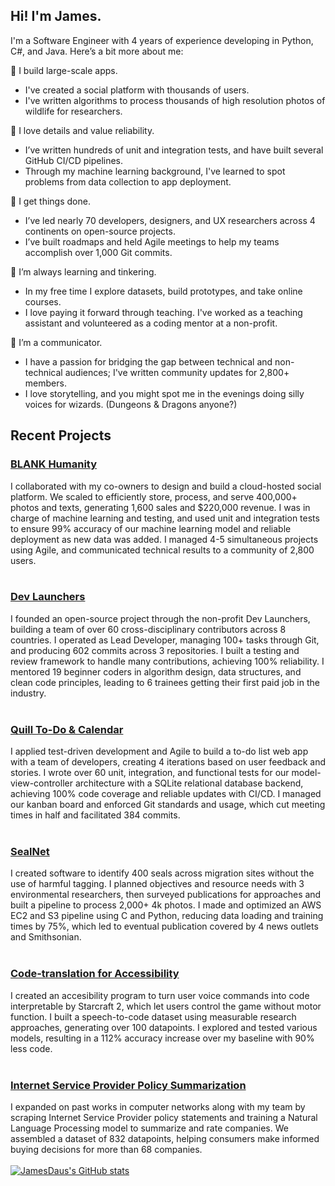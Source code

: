 

## Hi! I'm James.

I'm a Software Engineer with 4 years of experience developing in Python, C#, and Java. Here’s a bit more about me:

🔨 I build large-scale apps. 
- I've created a social platform with thousands of users.
- I've written algorithms to process thousands of high resolution photos of wildlife for researchers.

📜 I love details and value reliability. 
- I’ve written hundreds of unit and integration tests, and have built several GitHub CI/CD pipelines. 
- Through my machine learning background, I've learned to spot problems from data collection to app deployment.

💼 I get things done. 
- I’ve led nearly 70 developers, designers, and UX researchers across 4 continents on open-source projects.
- I’ve built roadmaps and held Agile meetings to help my teams accomplish over 1,000 Git commits.

🧠 I’m always learning and tinkering. 
- In my free time I explore datasets, build prototypes, and take online courses. 
- I love paying it forward through teaching. I've worked as a teaching assistant and volunteered as a coding mentor at a non-profit.

🐲 I’m a communicator. 
- I have a passion for bridging the gap between technical and non-technical audiences; I've written community updates for 2,800+ members.
- I love storytelling, and you might spot me in the evenings doing silly voices for wizards. (Dungeons & Dragons anyone?)

## Recent Projects

### [BLANK Humanity](https://github.com/BLANKHumanity)
I collaborated with my co-owners to design and build a cloud-hosted social platform. We scaled to efficiently store, process, and serve 400,000+ photos and texts, generating 1,600 sales and $220,000 revenue.
									I was in charge of machine learning and testing, and used unit and integration tests to ensure 99% accuracy of our machine learning model and reliable deployment as new data was added.
									I managed 4-5 simultaneous projects using Agile, and communicated technical results to a community of 2,800 users.
<br>
<br>
### [Dev Launchers](https://github.com/dev-launchers/devbots__game)
I founded an open-source project through the non-profit Dev Launchers, building a team of over 60 cross-disciplinary contributors across 8 countries. I operated as Lead Developer, managing 100+ tasks through Git, and producing 602 commits across 3 repositories.
									I built a testing and review framework to handle many contributions, achieving 100% reliability.
									I mentored 19 beginner coders in algorithm design, data structures, and clean code principles, leading to 6 trainees getting their first paid job in the industry.
<br>
<br>
### [Quill To-Do & Calendar](https://github.com/Quill-ToDo/OLD-Rails-App)
I applied test-driven development and Agile to build a to-do list web app with a team of developers, creating 4 iterations based on user feedback and stories.
									I wrote over 60 unit, integration, and functional tests for our model-view-controller architecture with a SQLite relational database backend, achieving 100% code coverage and reliable updates with CI/CD.
									I managed our kanban board and enforced Git standards and usage, which cut meeting times in half and facilitated 384 commits.
<br>
<br>
### [SealNet](https://github.com/jamesdaus/SealNet2)
I created software to identify 400 seals across migration sites without the use of harmful tagging. I planned objectives and resource needs with 3 environmental researchers, then surveyed publications for approaches and built a pipeline to process 2,000+ 4k photos.
									I made and optimized an AWS EC2 and S3 pipeline using C and Python, reducing data loading and training times by 75%, which led to eventual publication covered by 4 news outlets and Smithsonian.
<br>
<br>
### [Code-translation for Accessibility](https://github.com/jamesdaus/NLPAccessibilitySC2)
I created an accesibility program to turn user voice commands into code interpretable by Starcraft 2, which let users control the game without motor function.
									I built a speech-to-code dataset using measurable research approaches, generating over 100 datapoints. I explored and tested various models, resulting in a 112% accuracy increase over my baseline with 90% less code.
<br>
<br>                  
### [Internet Service Provider Policy Summarization](https://github.com/ckjones818/isp-responsibility)
I expanded on past works in computer networks along with my team by scraping Internet Service Provider policy statements and training a Natural Language Processing model to summarize and rate companies. We assembled a dataset of 832 datapoints, helping consumers make informed buying decisions for more than 68 companies.
<br>
<br>
[![JamesDaus's GitHub stats](https://github-readme-stats.vercel.app/api?username=jamesdaus)](https://github-readme-stats.vercel.app/api?username=jamesdaus)


